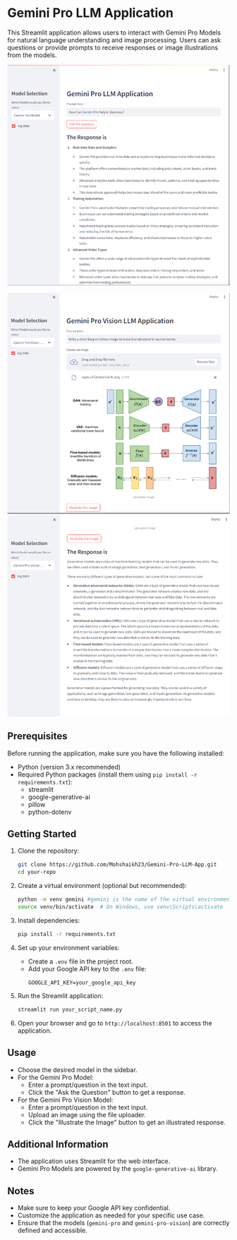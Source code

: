 # Gemini Pro LLM Application

This Streamlit application allows users to interact with Gemini Pro Models for natural language understanding and image processing. Users can ask questions or provide prompts to receive responses or image illustrations from the models.

![Gemini Pro Model](img/gem_pro2.png)

![Gemini Pro Model](img/gem-pro-vision.png)
![Gemini Pro Model](img/gemp-pro-vision2.png)

## Prerequisites

Before running the application, make sure you have the following installed:

- Python (version 3.x recommended)
- Required Python packages (install them using `pip install -r requirements.txt`):
  - streamlit
  - google-generative-ai
  - pillow
  - python-dotenv

## Getting Started

1. Clone the repository:
   ```bash
   git clone https://github.com/Mohshaikh23/Gemini-Pro-LLM-App.git
   cd your-repo
   ```

2. Create a virtual environment (optional but recommended):
   ```bash
   python -m venv gemini #gemini is the name of the virtual environment here
   source venv/bin/activate  # On Windows, use venv\Scripts\activate
   ```

3. Install dependencies:
   ```bash
   pip install -r requirements.txt
   ```

4. Set up your environment variables:
   - Create a `.env` file in the project root.
   - Add your Google API key to the `.env` file:
     ```
     GOOGLE_API_KEY=your_google_api_key
     ```

5. Run the Streamlit application:
   ```bash
   streamlit run your_script_name.py
   ```

6. Open your browser and go to `http://localhost:8501` to access the application.

## Usage

- Choose the desired model in the sidebar.
- For the Gemini Pro Model:
  - Enter a prompt/question in the text input.
  - Click the "Ask the Question" button to get a response.
- For the Gemini Pro Vision Model:
  - Enter a prompt/question in the text input.
  - Upload an image using the file uploader.
  - Click the "Illustrate the Image" button to get an illustrated response.

## Additional Information

- The application uses Streamlit for the web interface.
- Gemini Pro Models are powered by the `google-generative-ai` library.

## Notes

- Make sure to keep your Google API key confidential.
- Customize the application as needed for your specific use case.
- Ensure that the models (`gemini-pro` and `gemini-pro-vision`) are correctly defined and accessible.
